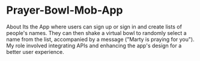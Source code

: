 # Prayer-Bowl-Mob-App
About Its the App where users can sign up or sign in and create lists of people's names. They can then shake a virtual bowl to randomly select a name from the list, accompanied by a message ("Marty is praying for you"). My role involved integrating APIs and enhancing the app's design for a better user experience.
